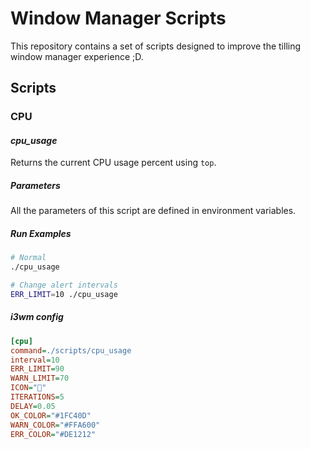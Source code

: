 # Window Manager Scripts
This repository contains a set of scripts designed to improve the tilling window manager experience ;D.

## Scripts

### CPU
#### *cpu_usage*
Returns the current CPU usage percent using `top`.

##### Parameters
All the parameters of this script are defined in environment variables.

##### Run Examples
```bash
# Normal
./cpu_usage

# Change alert intervals
ERR_LIMIT=10 ./cpu_usage
```

##### i3wm config
```INI
[cpu]
command=./scripts/cpu_usage
interval=10
ERR_LIMIT=90
WARN_LIMIT=70
ICON=""
ITERATIONS=5
DELAY=0.05
OK_COLOR="#1FC40D"
WARN_COLOR="#FFA600"
ERR_COLOR="#DE1212"
```
